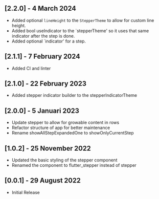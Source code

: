 ## [2.2.0] - 4 March 2024

- Added optional `lineHeight` to the `StepperTheme` to allow for custom line height.
- Added bool useIndicator to the `stepperTheme' so it uses that same indicator after the step is done.
- Added optional `indicator' for a step.

## [2.1.1] - 7 February 2024

- Added CI and linter

## [2.1.0] - 22 February 2023

- Added stepper indicator builder to the stepperIndicatorTheme

## [2.0.0] - 5 Januari 2023

- Update stepper to allow for growable content in rows
- Refactor structure of app for better maintenance
- Rename showAllStepExpandedOne to showOnlyCurrentStep

## [1.0.2] - 25 November 2022

- Updated the basic styling of the stepper component
- Renamed the component to flutter_stepper instead of stepper

## [0.0.1] - 29 August 2022

- Initial Release

